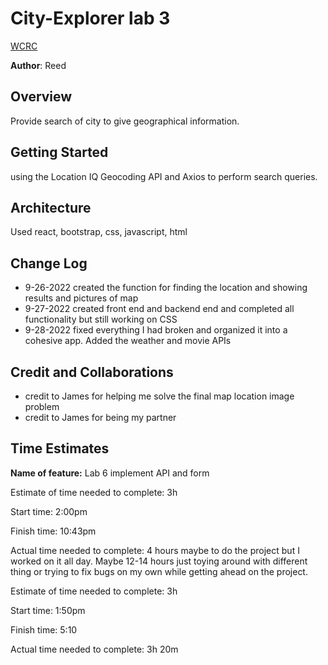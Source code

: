 # City-Explorer lab 3

[WCRC](!/WCRC.png)

**Author**: Reed

## Overview

Provide search of city to give geographical information.

## Getting Started

using the Location IQ Geocoding API and Axios to perform search queries.

## Architecture

Used react, bootstrap, css, javascript, html

## Change Log

- 9-26-2022 created the function for finding the location and showing results and pictures of map
- 9-27-2022 created front end and backend end and completed all functionality but still working on CSS
- 9-28-2022 fixed everything I had broken and organized it into a cohesive app. Added the weather and movie APIs

## Credit and Collaborations

- credit to James for helping me solve the final map location image problem
- credit to James for being my partner

## Time Estimates

**Name of feature:** Lab 6 implement API and form

Estimate of time needed to complete: 3h

Start time: 2:00pm

Finish time: 10:43pm

Actual time needed to complete: 4 hours maybe to do the project but I worked on it all day. Maybe 12-14 hours just toying around with different thing or trying to fix bugs on my own while getting ahead on the project.

Estimate of time needed to complete: 3h

Start time: 1:50pm

Finish time: 5:10

Actual time needed to complete: 3h 20m
